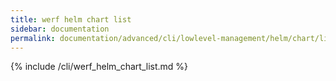 ```yaml
---
title: werf helm chart list
sidebar: documentation
permalink: documentation/advanced/cli/lowlevel-management/helm/chart/list.html
---
```


{% include /cli/werf_helm_chart_list.md %}
